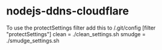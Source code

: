 # nodejs-ddns-cloudflare

To use the protectSettings filter add this to /.git/config
[filter "protectSettings"]
	clean = ./clean_settings.sh
	smudge = ./smudge_settings.sh